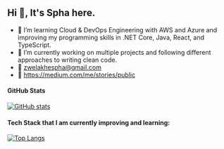 ## Hi 👋, It's Spha here.

- 🌱 I’m learning Cloud & DevOps Engineering with AWS and Azure and improving my programming skills in .NET Core, Java, React, and TypeScript.
- 👯 I’m currently working on multiple projects and following different approaches to writing clean code. 
- 📧 zwelakhespha@gmail.com
- 🔗 https://medium.com/me/stories/public

#### GitHub Stats
[![GitHub stats](https://github-readme-stats.vercel.app/api?username=sphavix&show_icons=true)](https://github.com/sphavix/github-readme-stats&show_icons=true)

#### Tech Stack that I am currently improving and learning:
[![Top Langs](https://github-readme-stats.vercel.app/api/top-langs/?username=sphavix&layout=compact)](https://github.com/sphavix/github-readme-stats&layout=compact)

<!-- 📫 How to reach me: ...
- 😄 Pronouns: ...
- ⚡ Fun fact: ...
- - 🤔 I’m looking for help with ...
  - - 💬 Ask me about ...
-->
